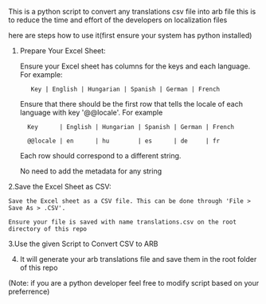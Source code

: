 This is a python script to convert any translations csv file into arb file
this is to reduce the time and effort of the developers on localization files

here are steps how to use it(first ensure your system has python installed)
1. Prepare Your Excel Sheet:

      Ensure your Excel sheet has columns for the keys and each language. For example:

          Key | English | Hungarian | Spanish | German | French

      Ensure that there should be the first row that tells the locale of each language with key '@@locale'. For example

         Key      | English | Hungarian | Spanish | German | French

         @@locale | en      | hu        | es      | de     | fr

      Each row should correspond to a different string.

      No need to add the metadata for any string

   
2.Save the Excel Sheet as CSV:

    Save the Excel sheet as a CSV file. This can be done through 'File > Save As > .CSV'.

    Ensure your file is saved with name translations.csv on the root directory of this repo
    
    
3.Use the given Script to Convert CSV to ARB

4. It will generate your arb translations file and save them in the root folder of this repo


(Note: if you are a python developer feel free to modify script based on your preferrence)
